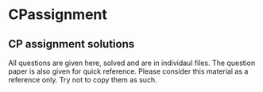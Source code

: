 # CPassignment
## CP assignment solutions
All questions are given here, solved and are in individaul files. The question paper is also given for quick reference.
Please consider this material as a reference only. Try not to copy them as such.

